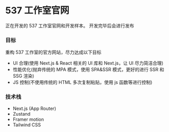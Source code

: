 # 537 工作室官网

正在开发的 537 工作室官网和开发样本。
开发完毕后会进行发布

### 目标

重构 537 工作室的官方网站，尽力达成以下目标

- UI 合理(使用 Next.js & React 相关的 UI 库和 Next.js，让 UI 尽力简洁合理)
- 性能优化(抛弃传统的 MPA 模式，使用 SPA&SSR 模式，更好的进行 SSR 和 SSG 渲染)
- JS 控制(不使用传统的 HTML 多次复制粘贴，使用 js 函数等进行控制)

### 技术栈

- Next.js (App Router)
- Zustand
- Framer motion
- Tailwind CSS
